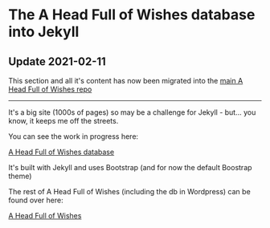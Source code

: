 # The A Head Full of Wishes database into Jekyll


## Update 2021-02-11

This section and all it's content has now been migrated into the [main A Head Full of Wishes repo](https://github.com/grange85/ahfow-www/)


--- 

It's a big site (1000s of pages) so may be a challenge for Jekyll - but... you know, it keeps me off the streets.

You can see the work in progress here:

[A Head Full of Wishes database](https://www.fullofwishes.co.uk/database/)

It's built with Jekyll and uses Bootstrap (and for now the default Boostrap theme)

The rest of A Head Full of Wishes (including the db in Wordpress) can be found over here:

[A Head Full of Wishes](https://www.fullofwishes.co.uk)
